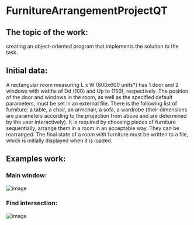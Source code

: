 # FurnitureArrangementProjectQT
## The topic of the work:
creating an object-oriented program that implements the solution to the task.
## Initial data:
A rectangular room measuring L x W (800x600 units*) has 1 door and 2 windows with widths of Dd (100) and Up to (150), respectively. The position of the door and windows in the room, as well as the specified default parameters, must be set in an external file. There is the following list of furniture: a table, a chair, an armchair, a sofa, a wardrobe (their dimensions are parameters according to the projection from above and are determined by the user interactively). It is required by choosing pieces of furniture sequentially, arrange them in a room in an acceptable way. They can be rearranged. The final state of a room with furniture must be written to a file, which is initially displayed when it is loaded.

## Examples work:
### Main window:
![image](https://github.com/user-attachments/assets/6a2582ba-ed5d-484e-8e07-1dffaa86b427)
### Find intersection:
![image](https://github.com/user-attachments/assets/a7e8fc13-2dbb-4173-ad6b-fff8ca462b0b)
